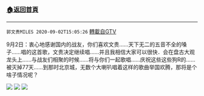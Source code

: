 ﻿###  [:house:返回首頁](https://github.com/ourhimalayas/txt)
---

`郭文贵MILES 2020-09-02T15:05:26` [轉載自GTV](https://gtv.org/web/#/UserInfo/5e596957357cc612d35a8044)

9月2日：衷心地感谢国内的战友，你们喜欢文贵……天下无二的五音不全的嗓子……唱的这首歌，文贵决定继续唱……并且我相信大家可以很快．会在盘古大观龙头上……与战友们相聚的时候……将与你们一起歌唱……庆祝这些这些狗R的……被灭掉77天……到那时北京城，无数个大喇叭唱着这样的歌曲举国欢腾，那将是个啥子情况呢？

![](https://filegroup.gtv.org/cdn-cgi/image/width=600/https://filegroup.gtv.org/group3/default/20200902/15/05/0/a7e7c1725e4c7edbdb61d2d84cc10b77.jpeg)
![](https://filegroup.gtv.org/cdn-cgi/image/width=600/https://filegroup.gtv.org/group3/default/20200902/15/05/0/36704fb1c1c30c7422d5db58b6c2945c.jpeg)
![](https://filegroup.gtv.org/cdn-cgi/image/width=600/https://filegroup.gtv.org/group3/default/20200902/15/05/0/3aa74cd5c7ea5467bbf6e259e9f63e3e.jpeg)
